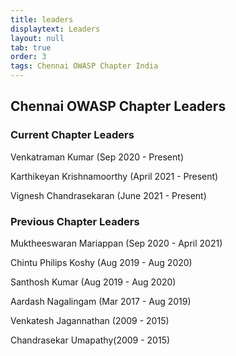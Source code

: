 ```yaml
---
title: leaders
displaytext: Leaders
layout: null
tab: true
order: 3
tags: Chennai OWASP Chapter India
---
```


## **Chennai OWASP Chapter Leaders**

### Current Chapter Leaders

Venkatraman Kumar (Sep 2020 - Present)

Karthikeyan Krishnamoorthy (April 2021 - Present)

Vignesh Chandrasekaran (June 2021 - Present)

### Previous Chapter Leaders

Muktheeswaran Mariappan (Sep 2020 - April 2021)

Chintu Philips Koshy (Aug 2019 - Aug 2020)

Santhosh Kumar (Aug 2019 - Aug 2020)

Aardash Nagalingam (Mar 2017 - Aug 2019)

Venkatesh Jagannathan (2009 - 2015)

Chandrasekar Umapathy(2009 - 2015)
